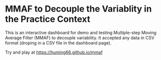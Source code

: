 # MMAF to Decouple the Variablity in the Practice Context
This is an interactive dashboard for demo and testing Multiple-step Moving Average Filter (MMAF) to decouple variability.
It accepted any data in CSV format (droping in a CSV file in the dashboard page). 

Try and play at https://huming66.github.io/mmaf
